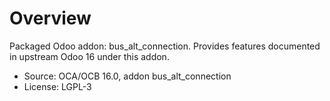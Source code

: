 # Overview

Packaged Odoo addon: bus_alt_connection. Provides features documented in upstream Odoo 16 under this addon.

- Source: OCA/OCB 16.0, addon bus_alt_connection
- License: LGPL-3
